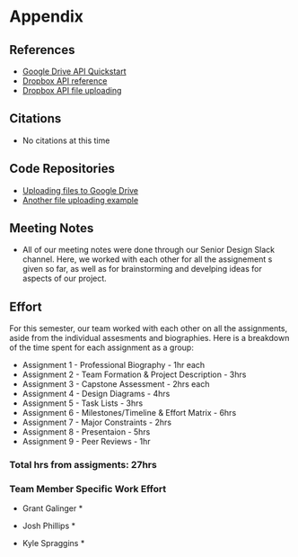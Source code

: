 # Appendix

## References
* [Google Drive API Quickstart](https://developers.google.com/drive/api/v3/quickstart/php)
* [Dropbox API reference](https://www.dropbox.com/developers/documentation/http/overview)
* [Dropbox API file uploading](https://www.dropbox.com/developers/documentation?_tk=pilot_lp&_ad=altcta1&_camp=docs)

## Citations
* No citations at this time

## Code Repositories
* [Uploading files to Google Drive](https://github.com/hasankadelp/Uploading-Files-to-Google-Drive-Javascript-PHP-Google-Drive-API)
* [Another file uploading example](https://gist.github.com/hubgit/2560093)

## Meeting Notes
* All of our meeting notes were done through our Senior Design Slack channel. Here, we worked with each other for all the assignement s given so far, as well as for brainstorming and develping ideas for aspects of our project. 

## Effort
For this semester, our team worked with each other on all the assignments, aside from the individual assesments and biographies. Here is a breakdown of the time spent for each assignment as a group:
* Assignment 1 - Professional Biography - 1hr each
* Assignment 2 - Team Formation & Project Description - 3hrs
* Assignment 3 - Capstone Assessment - 2hrs each
* Assignment 4 - Design Diagrams - 4hrs
* Assignment 5 - Task Lists - 3hrs
* Assignment 6 - Milestones/Timeline & Effort Matrix - 6hrs
* Assignment 7 - Major Constraints - 2hrs
* Assignment 8 - Presentaion - 5hrs
* Assignment 9 - Peer Reviews - 1hr

### Total hrs from assigments: 27hrs

### Team Member Specific Work Effort
* Grant Galinger
    * 

* Josh Phillips
    *

* Kyle Spraggins
    *





